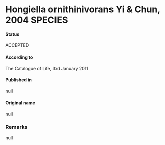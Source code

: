 # Hongiella ornithinivorans Yi & Chun, 2004 SPECIES

#### Status
ACCEPTED

#### According to
The Catalogue of Life, 3rd January 2011

#### Published in
null

#### Original name
null

### Remarks
null
